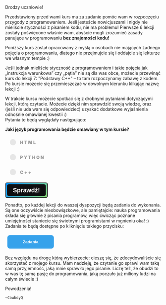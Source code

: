 <style>
.rad-label {
  display: flex;
  align-items: center;

  border-radius: 100px;
  padding: 10px 16px;
  margin: 10px 0;

  cursor: pointer;
  transition: .3s;
}

.rad-label:hover,
.rad-label:focus-within {
  background: hsla(0, 0%, 80%, .14);
}

.rad-input {
  position: absolute;
  left: 0;
  top: 0;
  width: 1px;
  height: 1px;
  opacity: 0;
  z-index: -1;
}

.rad-design {
  width: 18px;
  height: 18px;
  border-radius: 80px;

  background: linear-gradient(to right bottom, hsl(154, 97%, 62%), hsl(225, 97%, 62%));
  position: relative;
}

.rad-design::before {
  content: '';

  display: inline-block;
  width: inherit;
  height: inherit;
  border-radius: inherit;

  background: hsl(0, 0%, 90%);
  transform: scale(1.1);
  transition: .3s;
}

.rad-input:checked+.rad-design::before {
  transform: scale(0);
}

.rad-text {
  color: hsl(0, 0%, 60%);
  margin-left: 14px;
  letter-spacing: 3px;
  text-transform: uppercase;
  font-size: 14px;
  font-weight: 900;

  transition: .3s;
}

.rad-input:checked~.rad-text {
  color: hsl(0, 0%, 40%);
}

.btn {
  background-image: linear-gradient(135deg, #008aff, #86d472);
  border-radius: 6px;
  box-sizing: border-box;
  color: #ffffff;
  display: block;
  height: 50px;
  font-size: 1.4em;
  font-weight: 600;
  padding: 4px;
  position: relative;
  text-decoration: none;
  width: 7em;
  z-index: 2;
}

.btn:hover {
  color: #fff;
}

.btn .btnspan {
  align-items: center;
  background: #0e0e10;
  border-radius: 6px;
  display: flex;
  justify-content: center;
  height: 100%;
  transition: background 0.5s ease;
  width: 100%;
}

.btn:hover .btnspan {
  background: transparent;
}

.exercise {
	position: relative;
	max-width: 30em;
	
	background-color: #fff;
	padding: 1.125em 1.5em;
	font-size: 1.25em;
	border-radius: 1rem;
  box-shadow:	0 0.125rem 0.5rem rgba(0, 0, 0, .3), 0 0.0625rem 0.125rem rgba(0, 0, 0, .2);
}

.exercise::before {
	content: '';
	position: absolute;
	width: 0;
	height: 0;
	bottom: 100%;
	left: 1.5em; 
	border: .75rem solid transparent;
	border-top: none;

	border-bottom-color: #fff;
	filter: drop-shadow(0 -0.0625rem 0.0625rem rgba(0, 0, 0, .1));
}

.exerciseButton {
  border: 0;
  text-align: center;
  display: inline-block;
  padding: 14px;
  width: 150px;
  margin: 7px;
  color: #ffffff;
  background-color: #36a2eb;
  border-radius: 8px;
  font-family: "proxima-nova-soft", sans-serif;
  font-weight: 600;
  text-decoration: none;
  transition: box-shadow 200ms ease-out;
}
</style>

Drodzy uczniowie!

Przedstawiony przed wami kurs ma za zadanie pomóc wam w rozpoczęciu przygody z programowaniem. Jeśli jesteście nowicjuszami i nigdy nie mieliście styczności z pisaniem kodu, nie ma problemu! Pierwsze 6 lekcji zostały poświęcone właśnie wam, abyście mogli zrozumieć zasady panujące w programowaniu **bez znajomości kodu!** 

Poniższy kurs został opracowany z myślą o osobach nie mających żadnego pojęcia o programowaniu, dlatego nie przejmujcie się i oddajcie się lekturze we własnym tempie :)

Jeśli jednak mieliście styczność z programowaniem i takie pojęcia jak „instrukcja warunkowa” czy „pętla” nie są dla was obce, możecie przewinąć kurs do lekcji 7: "Podstawy C++" – to tam rozpoczynamy zabawę z kodem.<br/>
Po kursie możecie się przemieszczać w dowolnym kierunku klikając nazwę lekcji :)

W trakcie kursu możecie spotkać się z drobnymi pytaniami dotyczącymi lekcji, którą czytacie. Możecie dzięki nim sprawdzić swoją wiedzę, oraz (jeśli nie uda wam się odpowiedzieć)
uzyskać dodatkowe wyjaśnienia odnośnie omawianej kwestii :)<br/>
Pytania te będą wyglądały następująco:

**Jaki język programowania będzie omawiany w tym kursie?**
<form> 
<label class="rad-label">
<input type="radio" class="rad-input" name="fav_language" value="HTML" id="op1">
<div class="rad-design"></div>
<div class="rad-text">HTML</div>
</label>

<label class="rad-label">
<input type="radio" class="rad-input" name="fav_language" value="HTML" id="op2">
<div class="rad-design"></div>
<div class="rad-text">Python</div>
</label>

<label class="rad-label">
<input type="radio" class="rad-input" name="fav_language" value="HTML" id="op3">
<div class="rad-design"></div>
<div class="rad-text">C++</div>
</label>

</form>

<button id="baton" class="btn" onclick = "if(document.getElementById('op3').checked){
			document.getElementById('answer').innerHTML = 'Dokładnie tak! :)';
			document.getElementById('answer').style='display:block;';
			}
		else{
			document.getElementById('answer').innerHTML = 'Niestety, nie tym razem! Omawianym kursem będzie C++ :)';
			document.getElementById('answer').style='display:block;';
		}"><span class="btnspan">Sprawdź!</span></button>

<p id="answer" class="exercise" style="display:none;"></p>

<p>Ponadto, po każdej lekcji do waszej dyspozycji będą zadania do wykonania. Są one oczywiście nieobowiązkowe, ale pamiętajcie: nauka programowania składa się głównie z pisania programów, więc ćwicząc poznane umiejętności staniecie się świetnymi programistami w mgnieniu oka! :)<br/>
Zadania te będą dostępne po kliknięciu takiego przycisku:</p>

<button onclick="console.log('ConsoleLogTestExample03');if (document.getElementById('exercises').style.display === 'none') {document.getElementById('exercises').style.display = 'block';} else {document.getElementById('exercises').style.display = 'none';}" class="exerciseButton">Zadania</button>

<div id="exercises" style="display: none" class="exercise">
  Tutaj będą dostępne zadania do zrobienia :)
</div>

Bez względu na drogę którą wybierzecie: cieszę się, że zdecydowaliście się skorzystać z mojego kursu. Mam nadzieję, że czytanie go sprawi wam taką samą przyjemność, jaką mnie sprawiło jego pisanie. Liczę też, że obudzi to w was tę samą pasję do programowania, jaką poczuło już miliony ludzi na całym świecie :)


Powodzenia!

	~CowboyQ

